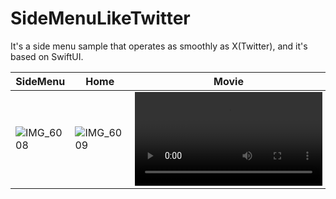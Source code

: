 # SideMenuLikeTwitter
It's a side menu sample that operates as smoothly as X(Twitter), and it's based on SwiftUI.

|SideMenu|Home|Movie|
|-|-|:-:|
|![IMG_6008](https://github.com/boardguy1024/SideMenuLikeTwitter/assets/13864469/a02f870a-0765-451c-9b73-5a03af694d94)|![IMG_6009](https://github.com/boardguy1024/SideMenuLikeTwitter/assets/13864469/2e675f05-ddc8-43d5-b6c9-8d9ce081476f)|<video src="https://github.com/boardguy1024/SideMenuLikeTwitter/assets/13864469/4e4a0f99-f96d-444d-965a-2e05317937a7">|





